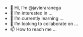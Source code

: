 - 👋 Hi, I’m @javieraranega
- 👀 I’m interested in ...
- 🌱 I’m currently learning ...
- 💞️ I’m looking to collaborate on ...
- 📫 How to reach me ...

<!---
javieraranega/javieraranega is a ✨ special ✨ repository because its `README.md` (this file) appears on your GitHub profile.
You can click the Preview link to take a look at your changes.
--->
